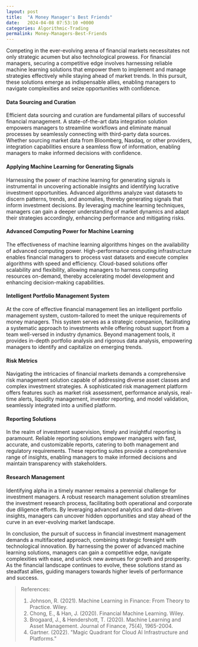 ```yaml
---
layout: post
title:  "A Money Manager's Best Friends"
date:   2024-04-08 07:53:10 +0000
categories: Algorithmic-Trading
permalink: Money-Managers-Best-Friends
---
```


Competing in the ever-evolving arena of financial markets necessitates not only strategic acumen but also technological prowess. For financial managers, securing a competitive edge involves harnessing reliable machine learning solutions that empower them to implement and manage strategies effectively while staying ahead of market trends. In this pursuit, these solutions emerge as indispensable allies, enabling managers to navigate complexities and seize opportunities with confidence.

#### Data Sourcing and Curation

Efficient data sourcing and curation are fundamental pillars of successful financial management. A state-of-the-art data integration solution empowers managers to streamline workflows and eliminate manual processes by seamlessly connecting with third-party data sources. Whether sourcing market data from Bloomberg, Nasdaq, or other providers, integration capabilities ensure a seamless flow of information, enabling managers to make informed decisions with confidence.

#### Applying Machine Learning for Generating Signals

Harnessing the power of machine learning for generating signals is instrumental in uncovering actionable insights and identifying lucrative investment opportunities. Advanced algorithms analyze vast datasets to discern patterns, trends, and anomalies, thereby generating signals that inform investment decisions. By leveraging machine learning techniques, managers can gain a deeper understanding of market dynamics and adapt their strategies accordingly, enhancing performance and mitigating risks.

#### Advanced Computing Power for Machine Learning

The effectiveness of machine learning algorithms hinges on the availability of advanced computing power. High-performance computing infrastructure enables financial managers to process vast datasets and execute complex algorithms with speed and efficiency. Cloud-based solutions offer scalability and flexibility, allowing managers to harness computing resources on-demand, thereby accelerating model development and enhancing decision-making capabilities.

#### Intelligent Portfolio Management System

At the core of effective financial management lies an intelligent portfolio management system, custom-tailored to meet the unique requirements of money managers. This system serves as a strategic companion, facilitating a systematic approach to investments while offering robust support from a team well-versed in industry dynamics. Beyond management tools, it provides in-depth portfolio analysis and rigorous data analysis, empowering managers to identify and capitalize on emerging trends.

#### Risk Metrics

Navigating the intricacies of financial markets demands a comprehensive risk management solution capable of addressing diverse asset classes and complex investment strategies. A sophisticated risk management platform offers features such as market risk assessment, performance analysis, real-time alerts, liquidity management, investor reporting, and model validation, seamlessly integrated into a unified platform.

#### Reporting Solutions

In the realm of investment supervision, timely and insightful reporting is paramount. Reliable reporting solutions empower managers with fast, accurate, and customizable reports, catering to both management and regulatory requirements. These reporting suites provide a comprehensive range of insights, enabling managers to make informed decisions and maintain transparency with stakeholders.

#### Research Management

Identifying alpha in a timely manner remains a perennial challenge for investment managers. A robust research management solution streamlines the investment research process, facilitating both operational and corporate due diligence efforts. By leveraging advanced analytics and data-driven insights, managers can uncover hidden opportunities and stay ahead of the curve in an ever-evolving market landscape.

In conclusion, the pursuit of success in financial investment management demands a multifaceted approach, combining strategic foresight with technological innovation. By harnessing the power of advanced machine learning solutions, managers can gain a competitive edge, navigate complexities with ease, and unlock new avenues for growth and prosperity. As the financial landscape continues to evolve, these solutions stand as steadfast allies, guiding managers towards higher levels of performance and success.

> References:
> 1. Johnson, R. (2021). Machine Learning in Finance: From Theory to Practice. Wiley.
> 2. Chong, E., & Han, J. (2020). Financial Machine Learning. Wiley.
> 3. Brogaard, J., & Hendershott, T. (2020). Machine Learning and Asset Management. Journal of Finance, 75(4), 1965-2004.
> 4. Gartner. (2022). "Magic Quadrant for Cloud AI Infrastructure and Platforms." 